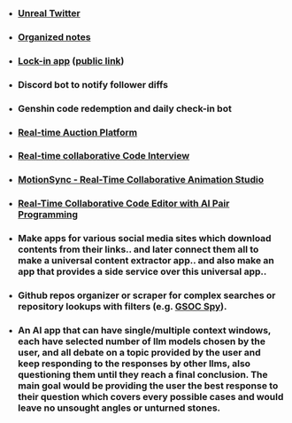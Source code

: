 
- ### [Unreal Twitter](https://chatgpt.com/c/684edfcd-d558-800c-9005-2b04ed5a92aa) 

- ### [Organized notes](https://chatgpt.com/c/68772e30-f914-800c-9ad9-963558477045) 

- ### [Lock-in app](https://chatgpt.com/c/68997735-0c00-8331-b7ca-ed20790f08eb) ([public link](https://chatgpt.com/c/68997735-0c00-8331-b7ca-ed20790f08eb))

- ### Discord bot to notify follower diffs

- ### Genshin code redemption and daily check-in bot

- ### [Real-time Auction Platform](https://grok.com/share/bGVnYWN5_c537cc9d-9ed7-4a65-82ef-3c993255425f) 
 
 - ### [Real-time collaborative Code Interview](https://chat.deepseek.com/a/chat/s/854dc5f0-3d6a-4b5b-b506-b832e0d98191) 

- ### [MotionSync - Real-Time Collaborative Animation Studio](https://chat.qwen.ai/c/7fa30b2a-8304-4956-9daa-d4ac306bad62) 

- ### [Real-Time Collaborative Code Editor with AI Pair Programming](https://chat.qwen.ai/c/3dcda405-7381-45bc-b5d7-d1296e36d615) 

- ### Make apps for various social media sites which download contents from their links.. and later connect them all to make a universal content extractor app.. and also make an app that provides a side service over this universal app..

- ### Github repos organizer or scraper for complex searches or repository lookups with filters (e.g. [GSOC Spy](https://gsoc-spy.vercel.app/)).

- ### An AI app that can have single/multiple context windows, each have selected number of llm models chosen by the user, and all debate on a topic provided by the user and keep responding to the responses by other llms, also questioning them until they reach a final conclusion. The main goal would be providing the user the best response to their question which covers every possible cases and would leave no unsought angles or unturned stones.